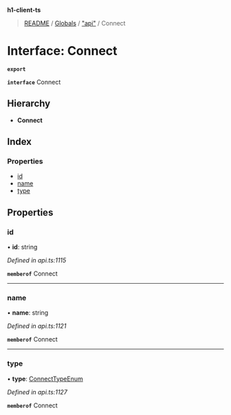 **h1-client-ts**

> [README](../README.md) / [Globals](../globals.md) / ["api"](../modules/_api_.md) / Connect

# Interface: Connect

**`export`** 

**`interface`** Connect

## Hierarchy

* **Connect**

## Index

### Properties

* [id](_api_.connect.md#id)
* [name](_api_.connect.md#name)
* [type](_api_.connect.md#type)

## Properties

### id

•  **id**: string

*Defined in api.ts:1115*

**`memberof`** Connect

___

### name

•  **name**: string

*Defined in api.ts:1121*

**`memberof`** Connect

___

### type

•  **type**: [ConnectTypeEnum](../enums/_api_.connecttypeenum.md)

*Defined in api.ts:1127*

**`memberof`** Connect
